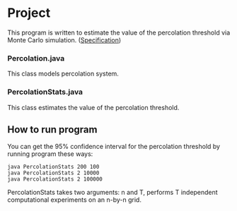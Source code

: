 # Project

This program is written to estimate the value of the percolation threshold via Monte Carlo simulation. ([Specification](https://coursera.cs.princeton.edu/algs4/assignments/percolation/specification.php))

### Percolation.java

This class models percolation system.

### PercolationStats.java

This class estimates the value of the percolation threshold.

## How to run program

You can get the 95% confidence interval for the percolation threshold by running program these ways:
```
java PercolationStats 200 100
java PercolationStats 2 10000
java PercolationStats 2 100000
```

PercolationStats takes two arguments: n and T, performs T independent computational experiments on an n-by-n grid.
